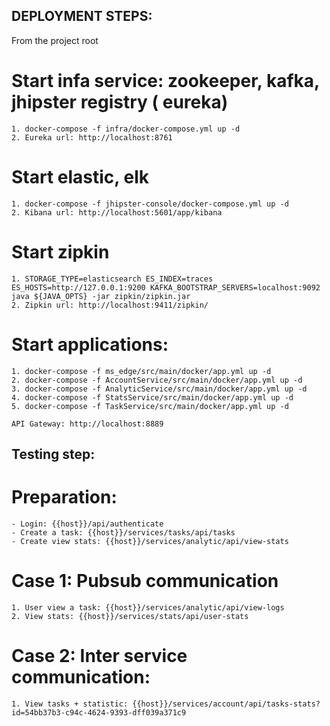 ## DEPLOYMENT STEPS:

From the project root

# Start infa service: zookeeper, kafka, jhipster registry ( eureka)
    1. docker-compose -f infra/docker-compose.yml up -d
    2. Eureka url: http://localhost:8761

# Start elastic, elk
    1. docker-compose -f jhipster-console/docker-compose.yml up -d
    2. Kibana url: http://localhost:5601/app/kibana
    
# Start zipkin
    1. STORAGE_TYPE=elasticsearch ES_INDEX=traces ES_HOSTS=http://127.0.0.1:9200 KAFKA_BOOTSTRAP_SERVERS=localhost:9092 java ${JAVA_OPTS} -jar zipkin/zipkin.jar
    2. Zipkin url: http://localhost:9411/zipkin/

# Start applications:
    1. docker-compose -f ms_edge/src/main/docker/app.yml up -d
    2. docker-compose -f AccountService/src/main/docker/app.yml up -d 
    3. docker-compose -f AnalyticService/src/main/docker/app.yml up -d
    4. docker-compose -f StatsService/src/main/docker/app.yml up -d  
    5. docker-compose -f TaskService/src/main/docker/app.yml up -d
    
    API Gateway: http://localhost:8889



## Testing step:
# Preparation:
    - Login: {{host}}/api/authenticate 
    - Create a task: {{host}}/services/tasks/api/tasks
    - Create view stats: {{host}}/services/analytic/api/view-stats
# Case 1: Pubsub communication
    1. User view a task: {{host}}/services/analytic/api/view-logs
    2. View stats: {{host}}/services/stats/api/user-stats

# Case 2: Inter service communication:
    1. View tasks + statistic: {{host}}/services/account/api/tasks-stats?id=54bb37b3-c94c-4624-9393-dff039a371c9